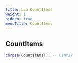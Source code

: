 ```yaml
---
title: Lua CountItems
weight: 1
hidden: true
menuTitle: CountItems
---
```

## CountItems
```lua
corpse:CountItems(); -- uint32
```